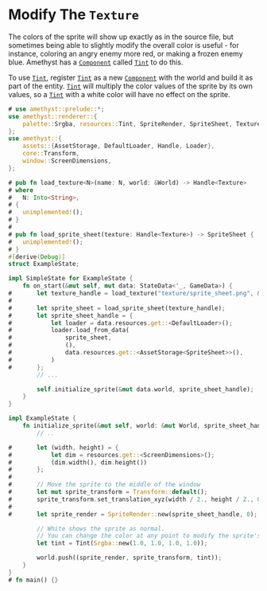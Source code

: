 # Modify The `Texture`

The colors of the sprite will show up exactly as in the source file,
but sometimes being able to slightly modify the overall color
is useful - for instance, coloring an angry enemy more red, or
making a frozen enemy blue. Amethyst has a [`Component`][doc_component] called
[`Tint`][doc_tint] to do this.

To use [`Tint`][doc_tint], register [`Tint`][doc_tint] as a new
[`Component`][doc_component] with the world and build it as part of the entity.
[`Tint`][doc_tint] will multiply the color values of the sprite by its
own values, so a [`Tint`][doc_tint] with a white color will have no
effect on the sprite.

```rust
# use amethyst::prelude::*;
use amethyst::renderer::{
    palette::Srgba, resources::Tint, SpriteRender, SpriteSheet, Texture, Transparent,
};
use amethyst::{
    assets::{AssetStorage, DefaultLoader, Handle, Loader},
    core::Transform,
    window::ScreenDimensions,
};

# pub fn load_texture<N>(name: N, world: &World) -> Handle<Texture>
# where
#   N: Into<String>,
# {
#   unimplemented!();
# }
# 
# pub fn load_sprite_sheet(texture: Handle<Texture>) -> SpriteSheet {
#   unimplemented!();
# }
#[derive(Debug)]
struct ExampleState;

impl SimpleState for ExampleState {
    fn on_start(&mut self, mut data: StateData<'_, GameData>) {
#       let texture_handle = load_texture("texture/sprite_sheet.png", &data.world);
# 
#       let sprite_sheet = load_sprite_sheet(texture_handle);
#       let sprite_sheet_handle = {
#           let loader = data.resources.get::<DefaultLoader>();
#           loader.load_from_data(
#               sprite_sheet,
#               (),
#               data.resources.get::<AssetStorage<SpriteSheet>>(),
#           )
#       };
        // ...

        self.initialize_sprite(&mut data.world, sprite_sheet_handle);
    }
}

impl ExampleState {
    fn initialize_sprite(&mut self, world: &mut World, sprite_sheet_handle: Handle<SpriteSheet>) {
        // ..

#       let (width, height) = {
#           let dim = resources.get::<ScreenDimensions>();
#           (dim.width(), dim.height())
#       };
# 
#       // Move the sprite to the middle of the window
#       let mut sprite_transform = Transform::default();
#       sprite_transform.set_translation_xyz(width / 2., height / 2., 0.);
# 
#       let sprite_render = SpriteRender::new(sprite_sheet_handle, 0); // First sprite

        // White shows the sprite as normal.
        // You can change the color at any point to modify the sprite's tint.
        let tint = Tint(Srgba::new(1.0, 1.0, 1.0, 1.0));

        world.push((sprite_render, sprite_transform, tint));
    }
}
# fn main() {}
```

[doc_component]: https://docs.rs/specs/~0.16/specs/trait.Component.html
[doc_tint]: https://docs.amethyst.rs/master/amethyst_rendy/resources/struct.Tint.html
